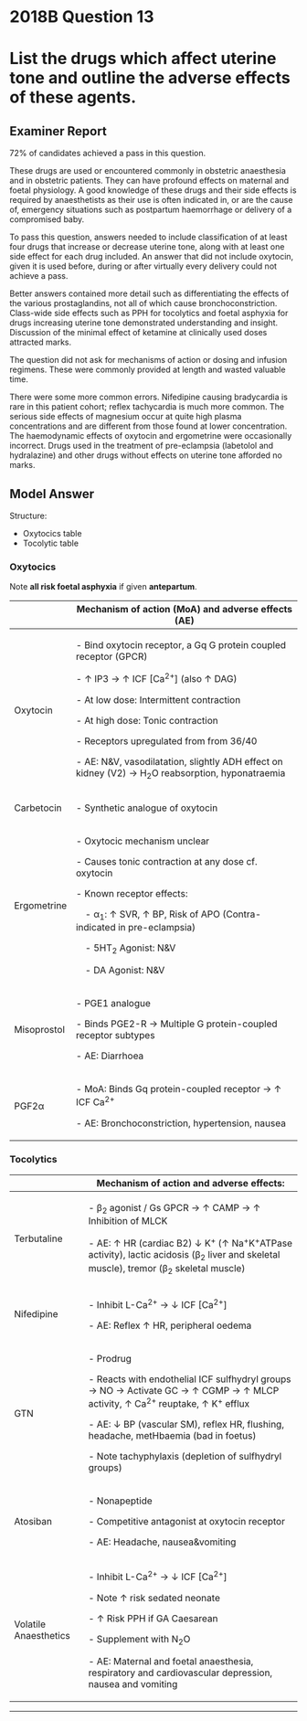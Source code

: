 <div class = "saq"> 

# 2018B Question 13 
# List the drugs which affect uterine tone and outline the adverse effects of these agents.


## Examiner Report
72% of candidates achieved a pass in this question.


These drugs are used or encountered commonly in obstetric anaesthesia and in obstetric patients. They can have profound effects on maternal and foetal physiology. A good knowledge of these drugs and their side effects is required by anaesthetists as their use is often indicated in, or are the cause of, emergency situations such as postpartum haemorrhage or delivery of a compromised baby.


To pass this question, answers needed to include classification of at least four drugs that increase or decrease uterine tone, along with at least one side effect for each drug included. An answer that did not include oxytocin, given it is used before, during or after virtually every delivery could not achieve a pass.


Better answers contained more detail such as differentiating the effects of the various prostaglandins, not all of which cause bronchoconstriction. Class-wide side effects such as PPH for tocolytics and foetal asphyxia for drugs increasing uterine tone demonstrated understanding and insight. Discussion of the minimal effect of ketamine at clinically used doses attracted marks.


The question did not ask for mechanisms of action or dosing and infusion regimens. These were commonly provided at length and wasted valuable time.


There were some more common errors. Nifedipine causing bradycardia is rare in this patient cohort; reflex tachycardia is much more common. The serious side effects of magnesium occur at quite high plasma concentrations and are different from those found at lower concentration. The haemodynamic effects of oxytocin and ergometrine were occasionally incorrect. Drugs used in the treatment of pre-eclampsia (labetolol and hydralazine) and other drugs without effects on uterine tone afforded no marks.

## Model Answer
Structure:
- Oxytocics table
- Tocolytic table

### Oxytocics

Note **all risk foetal asphyxia** if given **antepartum**.

|<p></p>|Mechanism of action (MoA) and adverse effects (AE)|
| -- | -- |
|Oxytocin|<p>- Bind oxytocin receptor, a Gq G protein coupled receptor (GPCR)</p><p>- ↑ IP3 → ↑ ICF [Ca<sup>2+</sup>] (also ↑ DAG)</p><p>- At low dose: Intermittent contraction</p><p>- At high dose: Tonic contraction</p><p>- Receptors upregulated from from 36/40</p><p>- AE: N&V, vasodilatation, slightly ADH effect on kidney (V2) → H<sub>2</sub>O reabsorption, hyponatraemia</p>|
|Carbetocin|<p>- Synthetic analogue of oxytocin</p>|
|Ergometrine|<p>- Oxytocic mechanism unclear</p><p>- Causes tonic contraction at any dose cf. oxytocin</p><p>- Known receptor effects:</p><p>&emsp;- α<sub>1</sub>: ↑ SVR, ↑ BP, Risk of APO (Contra-indicated in pre-eclampsia)</p><p>&emsp;- 5HT<sub>2</sub> Agonist: N&V</p><p>&emsp;- DA Agonist: N&V</p>|
|Misoprostol|<p>- PGE1 analogue</p><p>- Binds PGE2-R → Multiple G protein-coupled receptor subtypes</p><p>- AE: Diarrhoea</p>|
|PGF2α|<p>- MoA: Binds Gq protein-coupled receptor → ↑ ICF Ca<sup>2+</sup></p><p>- AE: Bronchoconstriction, hypertension, nausea</p>|

### Tocolytics

|<p></p>|Mechanism of action and adverse effects:|
| -- | -- |
|Terbutaline|<p>- β<sub>2</sub> agonist / Gs GPCR → ↑ CAMP → ↑ Inhibition of MLCK</p><p>- AE: ↑ HR (cardiac B2) ↓ K<sup>+</sup> (↑ Na<sup>+</sup>K<sup>+</sup>ATPase activity), lactic acidosis (β<sub>2</sub> liver and skeletal muscle), tremor (β<sub>2</sub> skeletal muscle)</p>|
|Nifedipine|<p>- Inhibit L-Ca<sup>2+</sup> → ↓ ICF [Ca<sup>2+</sup>]</p><p>- AE: Reflex ↑ HR, peripheral oedema</p>|
|GTN|<p>- Prodrug</p><p>- Reacts with endothelial ICF sulfhydryl groups → NO → Activate GC → ↑ CGMP → ↑ MLCP activity, ↑ Ca<sup>2+</sup> reuptake, ↑ K<sup>+</sup> efflux</p><p>- AE: ↓ BP (vascular SM), reflex HR, flushing, headache, metHbaemia (bad in foetus)</p><p>- Note tachyphylaxis (depletion of sulfhydryl groups)</p>|
|Atosiban|<p>- Nonapeptide</p><p>- Competitive antagonist at oxytocin receptor</p><p>- AE: Headache, nausea&vomiting</p>|
|Volatile Anaesthetics|<p>- Inhibit L-Ca<sup>2+</sup> → ↓ ICF [Ca<sup>2+</sup>]</p><p>- Note ↑ risk sedated neonate</p><p>- ↑ Risk PPH if GA Caesarean</p><p>- Supplement with N<sub>2</sub>O</p><p>- AE: Maternal and foetal anaesthesia, respiratory and cardiovascular depression, nausea and vomiting</p>|


--- 

</div>